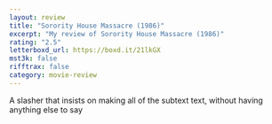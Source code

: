 ```yaml
---
layout: review
title: "Sorority House Massacre (1986)"
excerpt: "My review of Sorority House Massacre (1986)"
rating: "2.5"
letterboxd_url: https://boxd.it/21lkGX
mst3k: false
rifftrax: false
category: movie-review
---
```


A slasher that insists on making all of the subtext text, without having anything else to say
